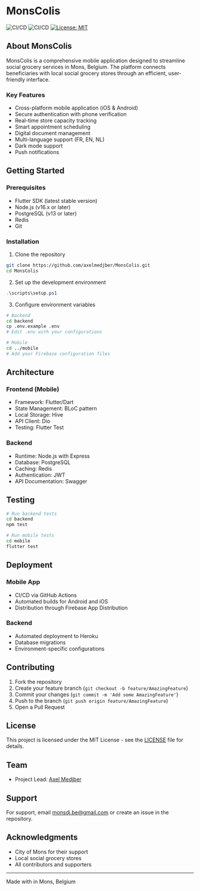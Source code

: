 # MonsColis 

![CI/CD](https://github.com/axelmedjber/MonsColis/workflows/Flutter%20CI%2FCD/badge.svg)
![CI/CD](https://github.com/axelmedjber/MonsColis/workflows/Node.js%20CI%2FCD/badge.svg)
[![License: MIT](https://img.shields.io/badge/License-MIT-yellow.svg)](https://opensource.org/licenses/MIT)

## About MonsColis

MonsColis is a comprehensive mobile application designed to streamline social grocery services in Mons, Belgium. The platform connects beneficiaries with local social grocery stores through an efficient, user-friendly interface.

### Key Features

- Cross-platform mobile application (iOS & Android)
- Secure authentication with phone verification
- Real-time store capacity tracking
- Smart appointment scheduling
- Digital document management
- Multi-language support (FR, EN, NL)
- Dark mode support
- Push notifications

## Getting Started

### Prerequisites

- Flutter SDK (latest stable version)
- Node.js (v16.x or later)
- PostgreSQL (v13 or later)
- Redis
- Git

### Installation

1. Clone the repository
```bash
git clone https://github.com/axelmedjber/MonsColis.git
cd MonsColis
```

2. Set up the development environment
```powershell
.\scripts\setup.ps1
```

3. Configure environment variables
```bash
# Backend
cd backend
cp .env.example .env
# Edit .env with your configurations

# Mobile
cd ../mobile
# Add your Firebase configuration files
```

## Architecture

### Frontend (Mobile)
- Framework: Flutter/Dart
- State Management: BLoC pattern
- Local Storage: Hive
- API Client: Dio
- Testing: Flutter Test

### Backend
- Runtime: Node.js with Express
- Database: PostgreSQL
- Caching: Redis
- Authentication: JWT
- API Documentation: Swagger

## Testing

```bash
# Run backend tests
cd backend
npm test

# Run mobile tests
cd mobile
flutter test
```

## Deployment

### Mobile App
- CI/CD via GitHub Actions
- Automated builds for Android and iOS
- Distribution through Firebase App Distribution

### Backend
- Automated deployment to Heroku
- Database migrations
- Environment-specific configurations

## Contributing

1. Fork the repository
2. Create your feature branch (`git checkout -b feature/AmazingFeature`)
3. Commit your changes (`git commit -m 'Add some AmazingFeature'`)
4. Push to the branch (`git push origin feature/AmazingFeature`)
5. Open a Pull Request

## License

This project is licensed under the MIT License - see the [LICENSE](LICENSE) file for details.

## Team

- Project Lead: [Axel Medjber](https://github.com/axelmedjber)

## Support

For support, email monsdj.be@gmail.com or create an issue in the repository.

## Acknowledgments

- City of Mons for their support
- Local social grocery stores
- All contributors and supporters

---
Made with  in Mons, Belgium
